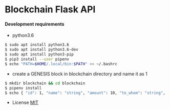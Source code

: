 # Blockchain Flask API

#### Development requirements

* python3.6

```bash
$ sudo apt install python3.6
$ sudo apt install python3.6-dev
$ sudo apt install python3-pip
$ pip3 install --user pipenv
$ echo "PATH=$HOME/.local/bin:$PATH" >> ~/.bashrc
```

* create a GENESIS block in blockchain directory
 and name it as 1
```bash
$ mkdir blockchain && cd blockchain
$ pipenv install
$ echo { "id": 1, "name": "string", "amount": 10, "to_whom": "string", "hash": ""} > 1
```

* License
[MIT](https://github.com/aram2726/blockchain_api/blob/master/LICENSE "MIT")
